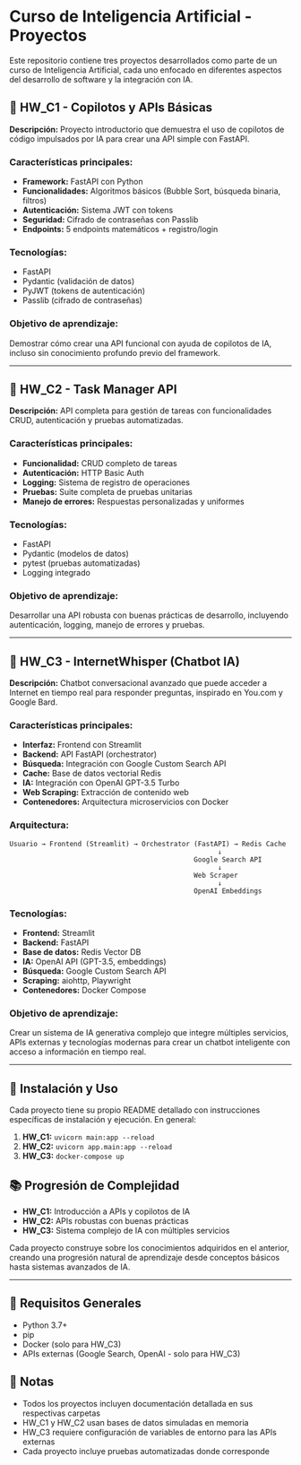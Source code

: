 # Curso de Inteligencia Artificial - Proyectos

Este repositorio contiene tres proyectos desarrollados como parte de un curso de Inteligencia Artificial, cada uno enfocado en diferentes aspectos del desarrollo de software y la integración con IA.

## 📁 HW_C1 - Copilotos y APIs Básicas

**Descripción:** Proyecto introductorio que demuestra el uso de copilotos de código impulsados por IA para crear una API simple con FastAPI.

### Características principales:
- **Framework:** FastAPI con Python
- **Funcionalidades:** Algoritmos básicos (Bubble Sort, búsqueda binaria, filtros)
- **Autenticación:** Sistema JWT con tokens
- **Seguridad:** Cifrado de contraseñas con Passlib
- **Endpoints:** 5 endpoints matemáticos + registro/login

### Tecnologías:
- FastAPI
- Pydantic (validación de datos)
- PyJWT (tokens de autenticación)
- Passlib (cifrado de contraseñas)

### Objetivo de aprendizaje:
Demostrar cómo crear una API funcional con ayuda de copilotos de IA, incluso sin conocimiento profundo previo del framework.

---

## 📁 HW_C2 - Task Manager API

**Descripción:** API completa para gestión de tareas con funcionalidades CRUD, autenticación y pruebas automatizadas.

### Características principales:
- **Funcionalidad:** CRUD completo de tareas
- **Autenticación:** HTTP Basic Auth
- **Logging:** Sistema de registro de operaciones
- **Pruebas:** Suite completa de pruebas unitarias
- **Manejo de errores:** Respuestas personalizadas y uniformes

### Tecnologías:
- FastAPI
- Pydantic (modelos de datos)
- pytest (pruebas automatizadas)
- Logging integrado

### Objetivo de aprendizaje:
Desarrollar una API robusta con buenas prácticas de desarrollo, incluyendo autenticación, logging, manejo de errores y pruebas.

---

## 📁 HW_C3 - InternetWhisper (Chatbot IA)

**Descripción:** Chatbot conversacional avanzado que puede acceder a Internet en tiempo real para responder preguntas, inspirado en You.com y Google Bard.

### Características principales:
- **Interfaz:** Frontend con Streamlit
- **Backend:** API FastAPI (orchestrator)
- **Búsqueda:** Integración con Google Custom Search API
- **Cache:** Base de datos vectorial Redis
- **IA:** Integración con OpenAI GPT-3.5 Turbo
- **Web Scraping:** Extracción de contenido web
- **Contenedores:** Arquitectura microservicios con Docker

### Arquitectura:
```
Usuario → Frontend (Streamlit) → Orchestrator (FastAPI) → Redis Cache
                                                    ↓
                                              Google Search API
                                                    ↓
                                              Web Scraper
                                                    ↓
                                              OpenAI Embeddings
```

### Tecnologías:
- **Frontend:** Streamlit
- **Backend:** FastAPI
- **Base de datos:** Redis Vector DB
- **IA:** OpenAI API (GPT-3.5, embeddings)
- **Búsqueda:** Google Custom Search API
- **Scraping:** aiohttp, Playwright
- **Contenedores:** Docker Compose

### Objetivo de aprendizaje:
Crear un sistema de IA generativa complejo que integre múltiples servicios, APIs externas y tecnologías modernas para crear un chatbot inteligente con acceso a información en tiempo real.

---

## 🚀 Instalación y Uso

Cada proyecto tiene su propio README detallado con instrucciones específicas de instalación y ejecución. En general:

1. **HW_C1:** `uvicorn main:app --reload`
2. **HW_C2:** `uvicorn app.main:app --reload`
3. **HW_C3:** `docker-compose up`

## 📚 Progresión de Complejidad

- **HW_C1:** Introducción a APIs y copilotos de IA
- **HW_C2:** APIs robustas con buenas prácticas
- **HW_C3:** Sistema complejo de IA con múltiples servicios

Cada proyecto construye sobre los conocimientos adquiridos en el anterior, creando una progresión natural de aprendizaje desde conceptos básicos hasta sistemas avanzados de IA.

---

## 🔧 Requisitos Generales

- Python 3.7+
- pip
- Docker (solo para HW_C3)
- APIs externas (Google Search, OpenAI - solo para HW_C3)

## 📝 Notas

- Todos los proyectos incluyen documentación detallada en sus respectivas carpetas
- HW_C1 y HW_C2 usan bases de datos simuladas en memoria
- HW_C3 requiere configuración de variables de entorno para las APIs externas
- Cada proyecto incluye pruebas automatizadas donde corresponde 